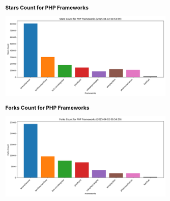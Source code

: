 ### Stars Count for PHP Frameworks

![Stars Chart](./archive/charts/20250402005459_stars_count.png)

### Forks Count for PHP Frameworks

![Forks Chart](./archive/charts/20250402005459_forks_count.png)

